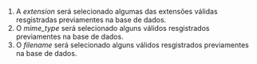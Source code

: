 1. A _extension_ será selecionado algumas das extensões válidas resgistradas previamentes na base de dados.
2. O _mime_type_ será selecionado alguns válidos resgistrados previamentes na base de dados.
3. O _filename_ será selecionado alguns válidos resgistrados previamentes na base de dados.